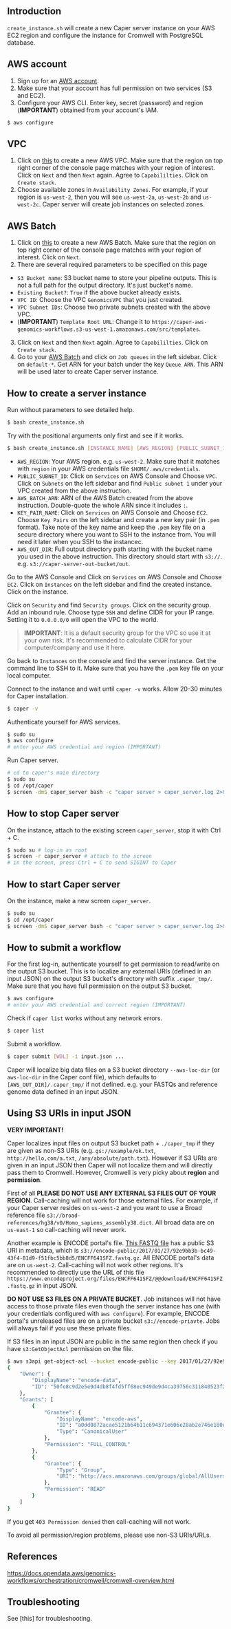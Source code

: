 ## Introduction

`create_instance.sh` will create a new Caper server instance on your AWS EC2 region and configure the instance for Cromwell with PostgreSQL database.


## AWS account

1. Sign up for an [AWS account](https://aws.amazon.com/account/).
2. Make sure that your account has full permission on two services (S3 and EC2).
3. Configure your AWS CLI. Enter key, secret (password) and region (**IMPORTANT**) obtained from your account's IAM.
```bash
$ aws configure
```

## VPC

1. Click on [this](
https://console.aws.amazon.com/cloudformation/home?#/stacks/new?stackName=GenomicsVPC&templateURL=https://aws-quickstart.s3.amazonaws.com/quickstart-aws-vpc/templates/aws-vpc.template.yaml) to create a new AWS VPC. Make sure that the region on top right corner of the console page matches with your region of interest. Click on `Next` and then `Next` again. Agree to `Capabililties`. Click on `Create stack`.
2. Choose available zones in `Availability Zones`. For example, if your region is `us-west-2`, then you will see `us-west-2a`, `us-west-2b` and  `us-west-2c`. Caper server will create job instances on selected zones.


## AWS Batch

1. Click on [this](
https://console.aws.amazon.com/cloudformation/home?#/stacks/new?stackName=gwfcore&templateURL=https://aws-genomics-workflows.s3.amazonaws.com/v3.0.6.1/templates/gwfcore/gwfcore-root.template.yaml) to create a new AWS Batch. Make sure that the region on top right corner of the console page matches with your region of interest. Click on `Next`.
2. There are several required parameters to be specified on this page
- `S3 Bucket name`: S3 bucket name to store your pipeline outputs. This is not a full path for the output directory. It's just bucket's name.
- `Existing Bucket?`: `True` if the above bucket already exists.
- `VPC ID`: Choose the VPC `GenomicsVPC` that you just created.
- `VPC Subnet IDs`: Choose two private subnets created with the above VPC.
- (**IMPORTANT**) `Template Root URL`: Change it to `https://caper-aws-genomics-workflows.s3-us-west-1.amazonaws.com/src/templates`.
3. Click on `Next` and then `Next` again. Agree to `Capabililties`. Click on `Create stack`.
4. Go to your [AWS Batch](https://console.aws.amazon.com/batch) and click on `Job queues` in the left sidebar. Click on `default-*`. Get ARN for your batch under the key `Queue ARN`. This ARN will be used later to create Caper server instance.


## How to create a server instance

Run without parameters to see detailed help.
```bash
$ bash create_instance.sh
```

Try with the positional arguments only first and see if it works.
```bash
$ bash create_instance.sh [INSTANCE_NAME] [AWS_REGION] [PUBLIC_SUBNET_ID] [AWS_BATCH_ARN] [KEY_PAIR_NAME] [AWS_OUT_DIR]
```

- `AWS_REGION`: Your AWS region. e.g. `us-west-2`. Make sure that it matches with `region` in your AWS credentials file `$HOME/.aws/credentials`.
- `PUBLIC_SUBNET_ID`: Click on `Services` on AWS Console and Choose `VPC`. Click on `Subnets` on the left sidebar and find `Public subnet 1` under your VPC created from the above instruction.
- `AWS_BATCH_ARN`: ARN of the AWS Batch created from the above instruction. Double-quote the whole ARN since it includes `:`.
- `KEY_PAIR_NAME`: Click on `Services` on AWS Console and Choose `EC2`. Choose `Key Pairs` on the left sidebar and create a new key pair (in `.pem` format). Take note of the key name and keep the `.pem` key file on a secure directory where you want to SSH to the instance from. You will need it later when you SSH to the instancec.
- `AWS_OUT_DIR`: Full output directory path starting with the bucket name you used in the above instruction. This directory should start with `s3://`. e.g. `s3://caper-server-out-bucket/out`.

Go to the AWS Console and Click on `Services` on AWS Console and Choose `EC2`. Click on `Instances` on the left sidebar and find the created instance. Click on the instance.

Click on `Security` and find `Security groups`. Click on the security group. Add an inbound rule. Choose type `SSH` and define CIDR for your IP range. Setting it to `0.0.0.0/0` will open the VPC to the world.

> **IMPORTANT**: It is a default security group for the VPC so use it at your own risk. It's recommended to calculate CIDR for your computer/company and use it here.

Go back to `Instances` on the console and find the server instance. Get the command line to SSH to it. Make sure that you have the `.pem` key file on your local computer.

Connect to the instance and wait until `caper -v` works. Allow 20-30 minutes for Caper installation.
```bash
$ caper -v
```

Authenticate yourself for AWS services.
```bash
$ sudo su
$ aws configure
# enter your AWS credential and region (IMPORTANT)
```

Run Caper server.
```bash
# cd to caper's main directory
$ sudo su
$ cd /opt/caper
$ screen -dmS caper_server bash -c "caper server > caper_server.log 2>&1"
```

## How to stop Caper server

On the instance, attach to the existing screen `caper_server`, stop it with Ctrl + C.
```bash
$ sudo su # log-in as root
$ screen -r caper_server # attach to the screen
# in the screen, press Ctrl + C to send SIGINT to Caper
```

## How to start Caper server

On the instance, make a new screen `caper_server`.
```bash
$ sudo su
$ cd /opt/caper
$ screen -dmS caper_server bash -c "caper server > caper_server.log 2>&1"
```

## How to submit a workflow

For the first log-in, authenticate yourself to get permission to read/write on the output S3 bucket. This is to localize any external URIs (defined in an input JSON) on the output S3 bucket's directory with suffix `.caper_tmp/`. Make sure that you have full permission on the output S3 bucket.
```bash
$ aws configure
# enter your AWS credential and correct region (IMPORTANT)
```

Check if `caper list` works without any network errors.
```bash
$ caper list
```

Submit a workflow.
```bash
$ caper submit [WDL] -i input.json ...
```

Caper will localize big data files on a S3 bucket directory `--aws-loc-dir` (or `aws-loc-dir` in the Caper conf file), which defaults to `[AWS_OUT_DIR]/.caper_tmp/` if not defined. e.g. your FASTQs and reference genome data defined in an input JSON.


## Using S3 URIs in input JSON

**VERY IMPORTANT!**

Caper localizes input files on output S3 bucket path + `./caper_tmp` if they are given as non-S3 URIs (e.g. `gs://example/ok.txt`, `http://hello,com/a.txt`, `/any/absolute/path.txt`). However if S3 URIs are given in an input JSON then Caper will not localize them and will directly pass them to Cromwell. However, Cromwell is very picky about **region** and **permission**.

First of all **PLEASE DO NOT USE ANY EXTERNAL S3 FILES OUT OF YOUR REGION**. Call-caching will not work for those external files. For example, if your Caper server resides on `us-west-2` and you want to use a Broad reference file `s3://broad-references/hg38/v0/Homo_sapiens_assembly38.dict`. All broad data are on `us-east-1` so call-caching will never work.

Another example is ENCODE portal's file. [This FASTQ file](`https://www.encodeproject.org/files/ENCFF641SFZ/`) has a public S3 URI in metadata, which is `s3://encode-public/2017/01/27/92e9bb3b-bc49-43f4-81d9-f51fbc5bb8d5/ENCFF641SFZ.fastq.gz`. All ENCODE portal's data are on `us-west-2`. Call-caching will not work other regions. It's recommended to directly use the URL of this file `https://www.encodeproject.org/files/ENCFF641SFZ/@@download/ENCFF641SFZ.fastq.gz` in input JSON.

**DO NOT USE S3 FILES ON A PRIVATE BUCKET**. Job instances will not have access to those private files even though the server instance has one (with your credentials configured with `aws configure`). For example, ENCODE portal's unreleased files are on a private bucket `s3://encode-priavte`. Jobs will always fail if you use these private files.

If S3 files in an input JSON are public in the same region then check if you have `s3:GetObjectAcl` permission on the file.
```bash
$ aws s3api get-object-acl --bucket encode-public --key 2017/01/27/92e9bb3b-bc49-43f4-81d9-f51fbc5bb8d5/ENCFF641SFZ.fastq.gz
{
    "Owner": {
        "DisplayName": "encode-data",
        "ID": "50fe8c9d2e5e9d4db8f4fd5ff68ec949de9d4ca39756c311840523f208e7591d"
    },
    "Grants": [
        {
            "Grantee": {
                "DisplayName": "encode-aws",
                "ID": "a0dd0872acae5121b64b11c694371e606e28ab2e746e180ec64a2f85709eb0cd",
                "Type": "CanonicalUser"
            },
            "Permission": "FULL_CONTROL"
        },
        {
            "Grantee": {
                "Type": "Group",
                "URI": "http://acs.amazonaws.com/groups/global/AllUsers"
            },
            "Permission": "READ"
        }
    ]
}
```
If you get `403 Permission denied` then call-caching will not work.

To avoid all permission/region problems, please use non-S3 URIs/URLs.


## References

https://docs.opendata.aws/genomics-workflows/orchestration/cromwell/cromwell-overview.html


## Troubleshooting

See [this] for troubleshooting.
